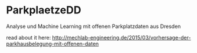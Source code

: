 # ParkplaetzeDD
Analyse und Machine Learning mit offenen Parkplatzdaten aus Dresden

read about it here: http://mechlab-engineering.de/2015/03/vorhersage-der-parkhausbelegung-mit-offenen-daten
